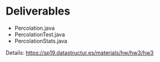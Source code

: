 # Deliverables

- Percolation.java
- PercolationTest.java
- PercolationStats.java

Details: https://sp19.datastructur.es/materials/hw/hw3/hw3
